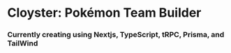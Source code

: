 # Cloyster: Pokémon Team Builder

### Currently creating using Nextjs, TypeScript, tRPC, Prisma, and TailWind
